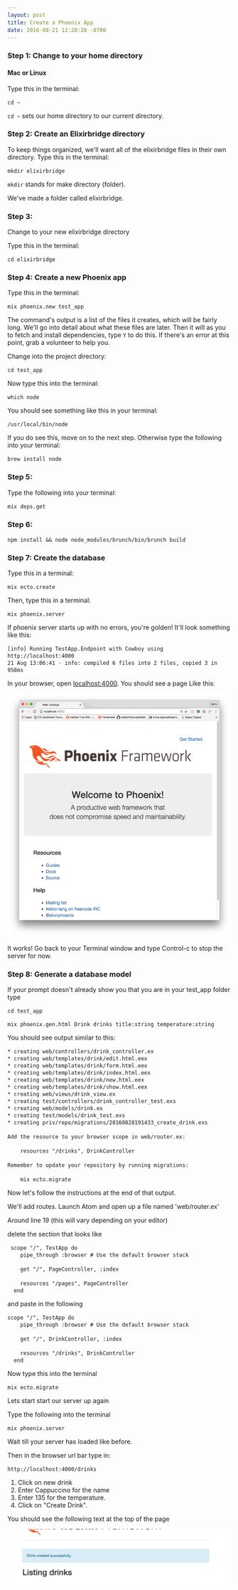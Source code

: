```yaml
---
layout: post
title: Create a Phoenix App
date: 2016-08-21 12:28:28 -0700
---
```


### Step 1: Change to your home directory

#### Mac or Linux
Type this in the terminal:

```
cd ~
```

`cd ~` sets our home directory to our current directory.

### Step 2: Create an Elixirbridge directory

To keep things organized, we'll want all of the elixirbridge files in their own directory. Type this in the terminal:
```
mkdir elixirbridge
```

`mkdir` stands for make directory (folder).

We've made a folder called elixirbridge.

### Step 3:
Change to your new elixirbridge directory

Type this in the terminal:

```
cd elixirbridge
```

### Step 4: Create a new Phoenix app
Type this in the terminal:

```
mix phoenix.new test_app
```

The command's output is a list of the files it creates, which will be fairly long. We'll go into detail about what these files are later. Then it will as you to fetch and install dependencies, type `Y` to do this. If there's an error at this point, grab a volunteer to help you.

Change into the project directory:

```
cd test_app
```

Now type this into the terminal:

```
which node
```

You should see something like this in your terminal:

```
/usr/local/bin/node
```

If you do see this, move on to the next step.
Otherwise type the following into your terminal:

```
brew install node
```

### Step 5:

Type the following into your terminal:

```
mix deps.get
```

### Step 6:

```
npm install && node node_modules/brunch/bin/brunch build
```

### Step 7: Create the database

Type this in a terminal:
```
mix ecto.create
```

Then, type this in a terminal:
```
mix phoenix.server
```

If phoenix server starts up with no errors, you're golden! It'll look something like this:

```
[info] Running TestApp.Endpoint with Cowboy using http://localhost:4000
21 Aug 13:06:41 - info: compiled 6 files into 2 files, copied 3 in 958ms
```

In your browser, open [localhost:4000](http://localhost:4000). You should see a page Like this:

![Welcome to Phoenix](/assets/welcome-to-phoenix.png)


It works! Go back to your Terminal window and type Control-c to stop the server for now.


### Step 8: Generate a database model

If your prompt doesn't already show you that you are in your test_app folder type

```
cd test_app
```

```
mix phoenix.gen.html Drink drinks title:string temperature:string
```

You should see output similar to this:

```
* creating web/controllers/drink_controller.ex
* creating web/templates/drink/edit.html.eex
* creating web/templates/drink/form.html.eex
* creating web/templates/drink/index.html.eex
* creating web/templates/drink/new.html.eex
* creating web/templates/drink/show.html.eex
* creating web/views/drink_view.ex
* creating test/controllers/drink_controller_test.exs
* creating web/models/drink.ex
* creating test/models/drink_test.exs
* creating priv/repo/migrations/20160828191433_create_drink.exs

Add the resource to your browser scope in web/router.ex:

    resources "/drinks", DrinkController

Remember to update your repository by running migrations:

    mix ecto.migrate
```

Now let's follow the instructions at the end of that output.

We'll add routes. Launch Atom and open up a file named 'web/router.ex'

Around line 19 (this will vary depending on your editor)

delete the section that looks like

```
 scope "/", TestApp do
    pipe_through :browser # Use the default browser stack

    get "/", PageController, :index

    resources "/pages", PageController
  end
```
and paste in the following

```
scope "/", TestApp do
    pipe_through :browser # Use the default browser stack

    get "/", DrinkController, :index

    resources "/drinks", DrinkController
  end
```

Now type this into the terminal

```
mix ecto.migrate

```

Lets start start our server up again

Type the following into the terminal

```
mix phoenix.server
```

Wait till your server has loaded like before.

Then in the browser url bar type in:
```
http://localhost:4000/drinks
```

1. Click on new drink
2. Enter Cappuccino for the name
3. Enter 135 for the temperature.
4. Click on "Create Drink".

You should see the following text at the top of the page

![drinks successfully created ](/assets/drinks-created.png)














